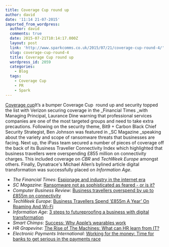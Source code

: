 ```yaml
---
title: Coverage Cup round up
author: david
date: '11:14 21-07-2015'
imported_from_wordpress:
  author: david
  comments: true
  date: 2015-07-21T10:14:17.000Z
  layout: post
  link: 'http://www.sparkcomms.co.uk/2015/07/21/coverage-cup-round-4/'
  slug: coverage-cup-round-4
  title: Coverage Cup round up
  wordpress_id: 2059
  categories:
    - Blog
  tags:
    - Coverage Cup
    - PR
    - Spark
---
```


[Coverage cup](Coverage-cup-167x300.jpg)It’s a bumper Coverage Cup  round up and security topped the list with Verizon securing coverage in the _Financial Times _with Managing Principal, Laurance Dine warning that professional services companies are one of the most targeted groups and need to take extra precautions. Following on the security theme, Bit9 + Carbon Black Chief Security Strategist, Ben Johnson was featured in _SC Magazine _speaking about the variety and scope of ransomware threats that businesses are facing. Next up, the iPass team secured a number of pieces of coverage off the back of its Business Traveller Connectivity Index which highlighted that business travellers were overspending £855 million on connectivity charges. This included coverage on _CBR_ and _TechWeek Europe_ amongst others. Finally, Dynatrace's Michael Allen’s bylined article digital transformation was successfully placed on _Information Age_.

  * _The Financial Times_: [Espionage and industry in the internet era](http://www.ft.com/cms/s/2/01714ea4-262e-11e5-bd83-71cb60e8f08c.html#axzz3gPtbLQXL)
  * _SC Magazine_: [Ransomware not as sophisticated as feared - or is it?](http://www.scmagazineuk.com/ransomware-not-as-sophisticated-as-feared--or-is-it/article/426116/2/)
  * _Computer Business Review_: [Business travellers overspend by up to £855m on connectivity](http://www.cbronline.com/news/telecoms/connectivity/business-travellers-overspend-by-up-to-855m-on-connectivity-4618824)
  * _TechWeek Europe_: [Business Travellers Spend ‘£855m A Year’ On Roaming And Wi-Fi](http://www.techweekeurope.co.uk/networks/broadband/ipass-roaming-business-traveller-172284#cSy1BHaugpOmB54i.99)
  * _Information Age_: [3 steps to futureproofing a business with digital transformation](http://www.information-age.com/it-management/strategy-and-innovation/123459826/3-steps-futureproofing-business-digital-transformation#sthash.1TVHwybf.dpuf)
  * _Smart Chimps_: [Success: Why Apple’s wearables work](http://smartchimps.com/smart-minds/success-why-apples-wearables-work/)
  * _HR Grapevine_: [The Rise of The Machines: What can HR learn from IT?](http://www.hrgrapevine.com/markets/hr/article/the-rise-of-the-machines-what-can-hr-learn-from-it)
  * _Electronic Payments International_: [Working for the money: Time for banks to get serious in the payments race](http://www.electronicpaymentsinternational.com/comments/working-for-the-money-time-for-banks-to-get-serious-in-the-payments-race-4625589)
